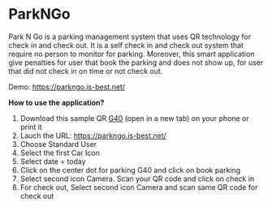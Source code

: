 # ParkNGo
Park N Go is a parking management system that uses QR technology for check in and check out. It is a self check in and check out system that require no person to monitor for parking. Moreover, this smart application give penalties for user that book the parking and does not show up, for user that did not check in on time or not check out.  

Demo: https://parkngo.is-best.net/

<b> How to use the application? </b>
1. Download this sample QR <a href='https://parkngo.is-best.net/QR%20Generation/Generated%20QR%20Codes/QR_G%2040.png' target='_blank'>G40</a> (open in a new tab) on your phone or print it
2. Lauch the URL: https://parkngo.is-best.net/
4. Choose Standard User
5. Select the first Car Icon
6. Select date = today
7. Click on the center dot for parking G40 and click on book parking
8. Select second icon Camera. Scan your QR code and click on check in
9. For check out, Select second icon Camera and scan same QR code for check out


